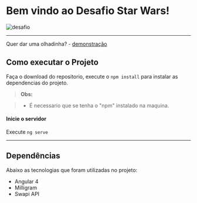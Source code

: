 Bem vindo ao Desafio Star Wars!
===================

![desafio](https://raw.githubusercontent.com/siqueiradg/desafio-star-wars/master/github.png)

----------
Quer dar uma olhadinha? - [demonstração](http://www.siqueiradg.com.br/projetos/desafio-star-wars)


Como executar o Projeto
-------------

Faça o download do repositorio, execute o `npm install` para instalar as dependencias do projeto.

> **Obs:**

> - É necessario que se tenha o "npm" instalado na maquina.

#### <i class="icon-folder-open"></i> Inicie o servidor
Execute `ng serve`

----------


Dependências
-------------------
Abaixo as tecnologias que foram utilizadas no projeto:

 - Angular 4
 - Milligram
 - Swapi API


